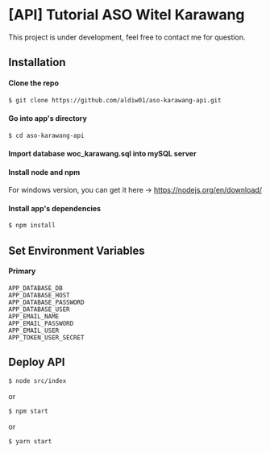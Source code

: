 # [API] Tutorial ASO Witel Karawang
This project is under development, feel free to contact me for question.

## Installation

#### Clone the repo
``` bash
$ git clone https://github.com/aldiw01/aso-karawang-api.git
```

#### Go into app's directory
``` bash
$ cd aso-karawang-api
```

#### Import database woc_karawang.sql into mySQL server

#### Install node and npm
For windows version, you can get it here -> https://nodejs.org/en/download/ 

#### Install app's dependencies
``` bash
$ npm install
```

## Set Environment Variables

#### Primary
```
APP_DATABASE_DB
APP_DATABASE_HOST
APP_DATABASE_PASSWORD
APP_DATABASE_USER
APP_EMAIL_NAME
APP_EMAIL_PASSWORD
APP_EMAIL_USER
APP_TOKEN_USER_SECRET
```

## Deploy API
``` bash
$ node src/index
```
or
``` bash
$ npm start
```
or
``` bash
$ yarn start
```
